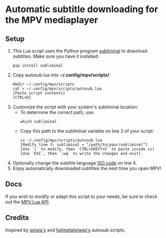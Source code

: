 # Automatic subtitle downloading for the MPV mediaplayer
## Setup
1. This Lua script uses the Python program [subliminal](https://github.com/Diaoul/subliminal) to download subtitles.
   Make sure you have it installed:  
   ```
   pip install subliminal
   ```
2. Copy autosub.lua into **~/.config/mpv/scripts/**:
   ```
   mkdir ~/.config/mpv/scripts
   cat > ~/.config/mpv/scripts/autosub.lua
   [Paste script contents]
   [CTRL+D]
   ```
3. Customize the script with your system's subliminal location:  
   - To determine the correct path, use:  
     ```
     which subliminal
     ```  
   - Copy this path to the subliminal variable on line 3 of your script:  
     ```
     vi ~/.config/mpv/scripts/autosub.lua
     [Modify line 3: subliminal = "/path/to/your/subliminal"]
     [Use `i` to modify, then `CTRL+SHIFT+V` to paste inside vi]
     [Use `ESC`, then `:wq` to write the changes and exit]
     ```
4. Optionally change the subtitle language [ISO code](https://en.wikipedia.org/wiki/List_of_ISO_639-1_codes) on line 4.
5. Enjoy automatically downloaded subtitles the next time you open MPV!

## Docs
If you wish to modify or adapt this script to your needs,
be sure to check out the [MPV Lua API](https://mpv.io/manual/stable/#lua-scripting).

## Credits
Inspired by [selsta's](https://gist.github.com/selsta/ce3fb37e775dbd15c698) and
[fullmetalsheep's](https://gist.github.com/fullmetalsheep/28c397b200a7348027d983f31a7eddfa) autosub scripts.
